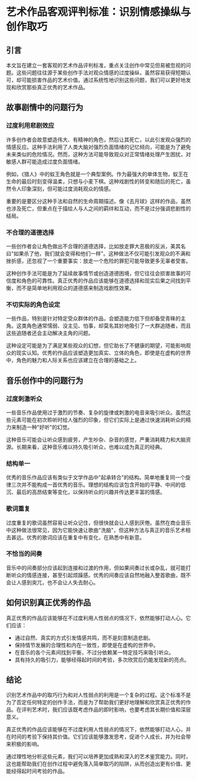 # 艺术作品客观评判标准：识别情感操纵与创作取巧

## 引言

本文旨在建立一套客观的艺术作品评判标准，重点关注创作中常见但易被忽视的问题。这些问题往往源于某些创作手法对观众情感的过度操纵，虽然容易获得短期认可，却可能损害作品的艺术价值。通过系统性地识别这些问题，我们可以更好地发现和欣赏那些真正优秀的艺术作品。

## 故事剧情中的问题行为

### 过度利用悲剧效应

许多创作者会故意塑造伟大、有精神的角色，然后让其死亡，以此引发观众强烈的情感反应。这种手法利用了人类大脑对强烈负面情绪的记忆倾向，可能是为了避免未来类似的危险情况。然而，这种方法可能导致观众对正常情绪处理产生困扰，对敏感人群可能造成过度负面情绪。

例如，《猎人》中的蚁王角色就是一个典型案例。作为最强大的单体生物，蚁王在生命的最后时刻变得温柔，只想与小麦下棋。这种戏剧性的转变和随后的死亡，虽然令人印象深刻，但可能过度消耗观众的情感。

重要的是要区分这种手法和自然的生命周期描述。像《去月球》这样的作品，虽然也涉及死亡，但重点在于描绘人与人之间的羁绊和互动，而不是过分强调悲剧性的结局。

### 不合理的道德选择

一些创作者会让角色做出不合理的道德选择，比如放走罪大恶极的反派，美其名曰"如果杀了他，我们就会变得和他们一样"。这种做法不仅可能引发观众的不满和挫折感，还忽视了一个重要事实：放走一个危险的罪犯可能导致更多无辜者受害。

这种创作手法可能是为了延续故事情节或创造道德困境，但它往往会损害故事的可信度和角色的可靠性。真正优秀的作品应该能够在道德选择和现实后果之间找到平衡，而不是简单地利用观众的道德感来制造戏剧性效果。

### 不切实际的角色设定

一些作品，特别是针对特定受众群体的作品，会塑造能力低下但却备受青睐的主角。这类角色通常懦弱、没主见、怕事，却莫名其妙地吸引了一大群追随者，而且这些追随者还会主动解决主角的问题。

这种设定可能是为了满足某些观众的幻想，但它助长了不健康的期望，可能影响观众的现实认知。优秀的作品应该塑造更加真实、立体的角色，即使是在虚构的世界中，角色的魅力和人际关系也应该建立在合理的基础之上。

## 音乐创作中的问题行为

### 过度刺激听众

一些音乐作品使用过于激烈的节奏、复杂的旋律或刺激的电音来吸引听众。虽然这些元素可能在初次聆听时给人强烈的印象，但它们实际上是通过快速消耗听众的精力来制造一种"好听"的幻觉。

这种音乐可能会让听众感到疲劳，产生吵杂、杂音的感觉，严重消耗精力和大脑资源。长期来看，这种音乐难以持久吸引听众，也难以成为真正的经典。

### 结构单一

优秀的音乐作品应该有类似于文学作品中"起承转合"的结构。简单地重复同一个旋律三次并不能构成一首优秀的音乐。理想的结构应该包含开始的平静、中间的低沉、最后的高昂结束等变化，以保持听众的兴趣并传达更丰富的情感。

### 歌词重复

过度重复的歌词虽然容易让听众记住，但很快就会让人感到厌倦。虽然在商业音乐中这种做法很常见，因为它能快速让歌曲"洗脑"，但这种方法与真正的音乐艺术相去甚远。优秀的歌词应该在重复中有变化，在熟悉中有新意。

### 不恰当的间奏

音乐中的间奏部分应该起到连接和过渡的作用，但如果间奏过长或杂乱，就可能打断听众的情感连接，甚至引起烦躁感。优秀的间奏应该自然地融入整首歌曲，既不会让人感到突兀，也不会让人失去耐心。

## 如何识别真正优秀的作品

真正优秀的作品应该能够在不过度利用人性弱点的情况下，依然能够打动人心。它们应该：

- 通过自然、真实的方式引发情感共鸣，而不是刻意制造悲剧。
- 保持情节发展的合理性和内在一致性，即使是在虚构的世界中。
- 在音乐的各个元素间找到平衡，不过分依赖某一特定技巧来吸引听众。
- 具有持久的吸引力，能够经得起时间的考验，多次欣赏后仍能发现新的亮点。

## 结论

识别艺术作品中的取巧行为和对人性弱点的利用是一个复杂的过程。这个标准不是为了否定任何特定的创作手法，而是为了帮助我们更好地理解和欣赏真正优秀的作品。在评判艺术时，我们应该既考虑作品的即时影响，也要考虑其长期价值和深层意义。

真正优秀的作品应该能够在不过度利用人性弱点的情况下，依然能够打动人心，并在时间的考验下保持其价值。它们应该能够激发思考，促进个人成长，并为社会带来积极的影响。

通过理性地分析这些元素，我们可以培养更加成熟和深入的艺术鉴赏能力。同时，这也能帮助我们在创作过程中避免落入简单取巧的陷阱，从而创造出更有价值、更能经得起时间考验的作品。
